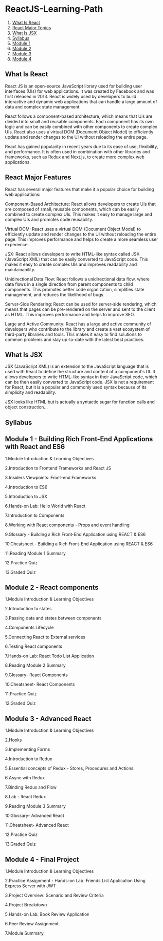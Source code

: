 # ReactJS-Learning-Path

1. [What Is React](#what-is-react)
2. [React Major Topics](#react-major-features)
3. [What Is JSX](#what-is-jsx)
4. [Syllabus](#Syllabus)
5. [Module 1](#Module-1)
6. [Module 2](#Module-2)
7. [Module 3](#Module-3)
8.  [Module 4](#Module-4)


## What Is React

React JS is an open-source JavaScript library used for building user interfaces (UIs) for web applications. It was created by Facebook and was first released in 2013. React is widely used by developers to build interactive and dynamic web applications that can handle a large amount of data and complex state management.

React follows a component-based architecture, which means that UIs are divided into small and reusable components. Each component has its own logic and can be easily combined with other components to create complex UIs. React also uses a virtual DOM (Document Object Model) to efficiently update and render changes to the UI without reloading the entire page.

React has gained popularity in recent years due to its ease of use, flexibility, and performance. It is often used in combination with other libraries and frameworks, such as Redux and Next.js, to create more complex web applications.

## React Major Features

React has several major features that make it a popular choice for building web applications:

Component-Based Architecture: React allows developers to create UIs that are composed of small, reusable components, which can be easily combined to create complex UIs. This makes it easy to manage large and complex UIs and promotes code reusability.

Virtual DOM: React uses a virtual DOM (Document Object Model) to efficiently update and render changes to the UI without reloading the entire page. This improves performance and helps to create a more seamless user experience.

JSX: React allows developers to write HTML-like syntax called JSX (JavaScript XML) that can be easily converted to JavaScript code. This makes it easy to create complex UIs and improves readability and maintainability.

Unidirectional Data Flow: React follows a unidirectional data flow, where data flows in a single direction from parent components to child components. This promotes better code organization, simplifies state management, and reduces the likelihood of bugs.

Server-Side Rendering: React can be used for server-side rendering, which means that pages can be pre-rendered on the server and sent to the client as HTML. This improves performance and helps to improve SEO.

Large and Active Community: React has a large and active community of developers who contribute to the library and create a vast ecosystem of third-party libraries and tools. This makes it easy to find solutions to common problems and stay up-to-date with the latest best practices.

## What Is JSX

JSX (JavaScript XML) is an extension to the JavaScript language that is used with React to define the structure and content of a component's UI. It allows developers to write HTML-like syntax in their JavaScript code, which can be then easily converted to JavaScript code. JSX is not a requirement for React, but it is a popular and commonly used syntax because of its simplicity and readability.

JSX looks like HTML but is actually a syntactic sugar for function calls and object construction...



## Syllabus
## Module 1 - Building Rich Front-End Applications with React and ES6 

1.Module Introduction & Learning Objectives

2.Introduction to Frontend Frameworks and React JS

3.Insiders Viewpoints: Front-end Frameworks

4.Introduction to ES6

5.Introduction to JSX

6.Hands-on Lab: Hello World with React

7.Introduction to Components

8.Working with React components - Props and event handling

9.Glossary - Building a Rich Front-End Application using REACT & ES6

10.Cheatsheet - Building a Rich Front-End Application using REACT & ES6

11.Reading Module 1 Summary

12.Practice Quiz

13.Graded Quiz




## Module 2 - React components

1.Module Introduction & Learning Objectives

2.Introduction to states

3.Passing data and states between components

4.Components Lifecycle

5.Connecting React to External services

6.Testing React components

7.Hands-on Lab: React Todo List Application

8.Reading Module 2 Summary

9.Glossary- React Components

10.Cheatsheet- React Components

11.Practice Quiz

12.Graded Quiz




## Module 3 - Advanced React

1.Module Introduction & Learning Objectives

2.Hooks

3.Implementing Forms

4.Introduction to Redux

5.Essential concepts of Redux - Stores, Procedures and Actions

6.Async with Redux

7.Binding Redux and Flow

8.Lab - React Redux 

9.Reading Module 3 Summary

10.Glossary- Advanced React

11.Cheatsheet- Advanced React

12.Practice Quiz

13.Graded Quiz


## Module 4 - Final Project

1.Module Introduction & Learning Objectives

2.Practice Assignment - Hands-on Lab: Friends List Application Using Express Server with JWT

3.Project Overview: Scenario and Review Criteria

4.Project Breakdown

5.Hands-on Lab: Book Review Application

6.Peer Review Assignment

7.Module Summary


